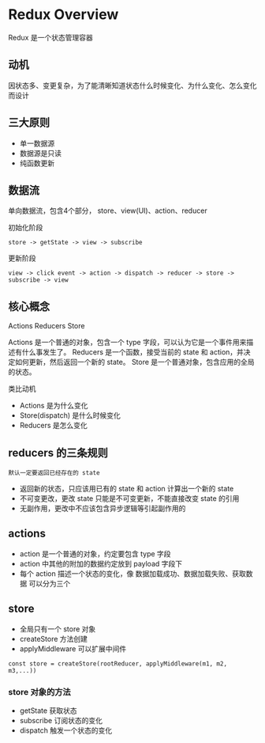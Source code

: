 # Redux Overview

Redux 是一个状态管理容器

## 动机

因状态多、变更复杂，为了能清晰知道状态什么时候变化、为什么变化、怎么变化而设计

## 三大原则

- 单一数据源
- 数据源是只读
- 纯函数更新

## 数据流

单向数据流，包含4个部分， store、view(UI)、action、reducer

初始化阶段

`store -> getState -> view -> subscribe`

更新阶段

`view -> click event -> action -> dispatch -> reducer -> store -> subscribe -> view`

## 核心概念

Actions Reducers Store

Actions 是一个普通的对象，包含一个 type 字段，可以认为它是一个事件用来描述有什么事发生了。
Reducers 是一个函数，接受当前的 state 和 action，并决定如何更新，然后返回一个新的 state。
Store 是一个普通对象，包含应用的全局的状态。

类比动机

- Actions 是为什么变化
- Store(dispatch) 是什么时候变化
- Reducers 是怎么变化

## reducers 的三条规则

`默认一定要返回已经存在的 state`

- 返回新的状态，只应该用已有的 state 和 action 计算出一个新的 state
- 不可变更改，更改 state 只能是不可变更新，不能直接改变 state 的引用
- 无副作用，更改中不应该包含异步逻辑等引起副作用的


## actions

- action 是一个普通的对象，约定要包含 type 字段
- action 中其他的附加的数据约定放到 payload 字段下
- 每个 action 描述一个状态的变化，像 数据加载成功、数据加载失败、获取数据 可以分为三个


## store

- 全局只有一个 store 对象
- createStore 方法创建
- applyMiddleware 可以扩展中间件

```
const store = createStore(rootReducer, applyMiddleware(m1, m2, m3,...))

```


### store 对象的方法

- getState 获取状态
- subscribe 订阅状态的变化
- dispatch 触发一个状态的变化